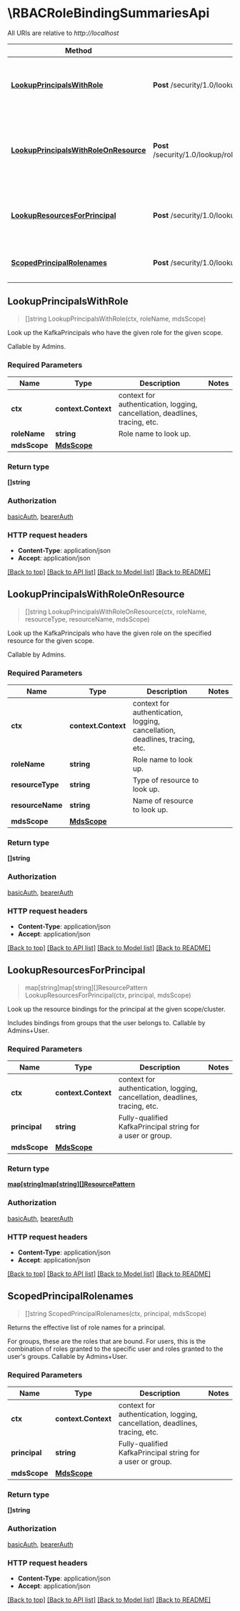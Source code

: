 # \RBACRoleBindingSummariesApi

All URIs are relative to *http://localhost*

Method | HTTP request | Description
------------- | ------------- | -------------
[**LookupPrincipalsWithRole**](RBACRoleBindingSummariesApi.md#LookupPrincipalsWithRole) | **Post** /security/1.0/lookup/role/{roleName} | Look up the KafkaPrincipals who have the given role for the given scope.
[**LookupPrincipalsWithRoleOnResource**](RBACRoleBindingSummariesApi.md#LookupPrincipalsWithRoleOnResource) | **Post** /security/1.0/lookup/role/{roleName}/resource/{resourceType}/name/{resourceName} | Look up the KafkaPrincipals who have the given role on the specified resource for the given scope.
[**LookupResourcesForPrincipal**](RBACRoleBindingSummariesApi.md#LookupResourcesForPrincipal) | **Post** /security/1.0/lookup/principal/{principal}/resources | Look up the resource bindings for the principal at the given scope/cluster.
[**ScopedPrincipalRolenames**](RBACRoleBindingSummariesApi.md#ScopedPrincipalRolenames) | **Post** /security/1.0/lookup/principals/{principal}/roleNames | Returns the effective list of role names for a principal.



## LookupPrincipalsWithRole

> []string LookupPrincipalsWithRole(ctx, roleName, mdsScope)

Look up the KafkaPrincipals who have the given role for the given scope.

Callable by Admins.

### Required Parameters


Name | Type | Description  | Notes
------------- | ------------- | ------------- | -------------
**ctx** | **context.Context** | context for authentication, logging, cancellation, deadlines, tracing, etc.
**roleName** | **string**| Role name to look up. | 
**mdsScope** | [**MdsScope**](MdsScope.md)|  | 

### Return type

**[]string**

### Authorization

[basicAuth](../README.md#basicAuth), [bearerAuth](../README.md#bearerAuth)

### HTTP request headers

- **Content-Type**: application/json
- **Accept**: application/json

[[Back to top]](#) [[Back to API list]](../README.md#documentation-for-api-endpoints)
[[Back to Model list]](../README.md#documentation-for-models)
[[Back to README]](../README.md)


## LookupPrincipalsWithRoleOnResource

> []string LookupPrincipalsWithRoleOnResource(ctx, roleName, resourceType, resourceName, mdsScope)

Look up the KafkaPrincipals who have the given role on the specified resource for the given scope.

Callable by Admins.

### Required Parameters


Name | Type | Description  | Notes
------------- | ------------- | ------------- | -------------
**ctx** | **context.Context** | context for authentication, logging, cancellation, deadlines, tracing, etc.
**roleName** | **string**| Role name to look up. | 
**resourceType** | **string**| Type of resource to look up. | 
**resourceName** | **string**| Name of resource to look up. | 
**mdsScope** | [**MdsScope**](MdsScope.md)|  | 

### Return type

**[]string**

### Authorization

[basicAuth](../README.md#basicAuth), [bearerAuth](../README.md#bearerAuth)

### HTTP request headers

- **Content-Type**: application/json
- **Accept**: application/json

[[Back to top]](#) [[Back to API list]](../README.md#documentation-for-api-endpoints)
[[Back to Model list]](../README.md#documentation-for-models)
[[Back to README]](../README.md)


## LookupResourcesForPrincipal

> map[string]map[string][]ResourcePattern LookupResourcesForPrincipal(ctx, principal, mdsScope)

Look up the resource bindings for the principal at the given scope/cluster.

Includes bindings from groups that the user belongs to.  Callable by Admins+User. 

### Required Parameters


Name | Type | Description  | Notes
------------- | ------------- | ------------- | -------------
**ctx** | **context.Context** | context for authentication, logging, cancellation, deadlines, tracing, etc.
**principal** | **string**| Fully-qualified KafkaPrincipal string for a user or group. | 
**mdsScope** | [**MdsScope**](MdsScope.md)|  | 

### Return type

[**map[string]map[string][]ResourcePattern**](map.md)

### Authorization

[basicAuth](../README.md#basicAuth), [bearerAuth](../README.md#bearerAuth)

### HTTP request headers

- **Content-Type**: application/json
- **Accept**: application/json

[[Back to top]](#) [[Back to API list]](../README.md#documentation-for-api-endpoints)
[[Back to Model list]](../README.md#documentation-for-models)
[[Back to README]](../README.md)


## ScopedPrincipalRolenames

> []string ScopedPrincipalRolenames(ctx, principal, mdsScope)

Returns the effective list of role names for a principal.

For groups, these are the roles that are bound.  For users, this is the combination of roles granted to the specific user and roles granted to the user's groups.  Callable by Admins+User. 

### Required Parameters


Name | Type | Description  | Notes
------------- | ------------- | ------------- | -------------
**ctx** | **context.Context** | context for authentication, logging, cancellation, deadlines, tracing, etc.
**principal** | **string**| Fully-qualified KafkaPrincipal string for a user or group. | 
**mdsScope** | [**MdsScope**](MdsScope.md)|  | 

### Return type

**[]string**

### Authorization

[basicAuth](../README.md#basicAuth), [bearerAuth](../README.md#bearerAuth)

### HTTP request headers

- **Content-Type**: application/json
- **Accept**: application/json

[[Back to top]](#) [[Back to API list]](../README.md#documentation-for-api-endpoints)
[[Back to Model list]](../README.md#documentation-for-models)
[[Back to README]](../README.md)


